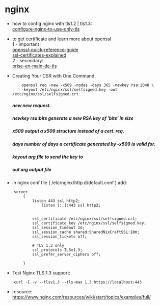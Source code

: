 # nginx

- how to config nginx with tls1.2 | tls1.3: \
	[configure-nginx-to-use-only-tls](https://www.cyberciti.biz/faq/configure-nginx-to-use-only-tls-1-2-and-1-3/)
- to get certificate and learn more about openssl \
	1 - important : \
	[openssl-quick-reference-guide](https://www.digicert.com/kb/ssl-support/openssl-quick-reference-guide.htm#:~:text=OpenSSL%20is%20an%20open%2Dsource,certificate%2C%20and%20identify%20certificate%20information) \
	[ssl-certificates-explained](http://www.steves-internet-guide.com/ssl-certificates-explained/) \
	2 - secondary: \
	[prise-en-main-de-tls](https://connect.ed-diamond.com/GNU-Linux-Magazine/glmf-226/prise-en-main-de-tls-1.3-avec-openssl-1.1.1) 
- Creating Your CSR with One Command
	```
		openssl req -new -x509 -nodes -days 365 -newkey rsa:2048 \
		-keyout /etc/nginx/ssl/selfsigned.key -out /etc/nginx/ssl/selfsigned.crt
	```
	##### new           new request.
	##### newkey rsa:bits generate a new RSA key of 'bits' in size 
	##### x509          output a x509 structure instead of a cert. req.
	##### days          number of days a certificate generated by -x509 is valid for.
	##### keyout arg    file to send the key to
	##### out arg       output file


- in nginx conf file ( /etc/nginx/http.d/default.conf ) add:

```
	server
		{
			listen 443 ssl http2;
    			listen [::]:443 ssl http2;
	
	
			ssl_certificate /etc/nginx/ssl/selfsigned.crt;
			ssl_certificate_key /etc/nginx/ssl/selfsigned.key;
			ssl_session_timeout 1d;
			ssl_session_cache shared:SharedNixCraftSSL:10m; 
			ssl_session_tickets off;
	
			# TLS 1.3 only
			ssl_protocols TLSv1.3;
			ssl_prefer_server_ciphers off;

		}
```

- Test Nginx TLS 1.3 support: 
```
	curl -I -v --tlsv1.3 --tls-max 1.3 https://localhost:443 
```

- resource: \
https://www.nginx.com/resources/wiki/start/topics/examples/full/
